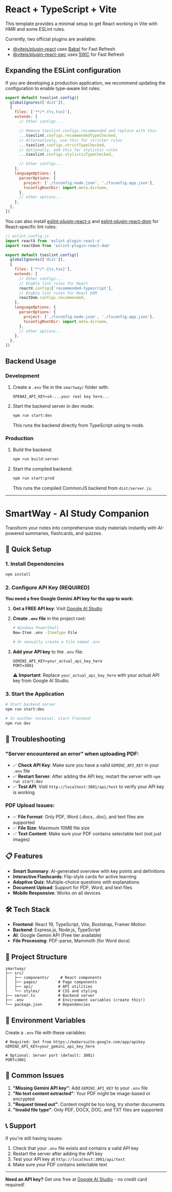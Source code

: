 # React + TypeScript + Vite

This template provides a minimal setup to get React working in Vite with HMR and some ESLint rules.

Currently, two official plugins are available:

- [@vitejs/plugin-react](https://github.com/vitejs/vite-plugin-react/blob/main/packages/plugin-react) uses [Babel](https://babeljs.io/) for Fast Refresh
- [@vitejs/plugin-react-swc](https://github.com/vitejs/vite-plugin-react/blob/main/packages/plugin-react-swc) uses [SWC](https://swc.rs/) for Fast Refresh

## Expanding the ESLint configuration

If you are developing a production application, we recommend updating the configuration to enable type-aware lint rules:

```js
export default tseslint.config([
  globalIgnores(['dist']),
  {
    files: ['**/*.{ts,tsx}'],
    extends: [
      // Other configs...

      // Remove tseslint.configs.recommended and replace with this
      ...tseslint.configs.recommendedTypeChecked,
      // Alternatively, use this for stricter rules
      ...tseslint.configs.strictTypeChecked,
      // Optionally, add this for stylistic rules
      ...tseslint.configs.stylisticTypeChecked,

      // Other configs...
    ],
    languageOptions: {
      parserOptions: {
        project: ['./tsconfig.node.json', './tsconfig.app.json'],
        tsconfigRootDir: import.meta.dirname,
      },
      // other options...
    },
  },
])
```

You can also install [eslint-plugin-react-x](https://github.com/Rel1cx/eslint-react/tree/main/packages/plugins/eslint-plugin-react-x) and [eslint-plugin-react-dom](https://github.com/Rel1cx/eslint-react/tree/main/packages/plugins/eslint-plugin-react-dom) for React-specific lint rules:

```js
// eslint.config.js
import reactX from 'eslint-plugin-react-x'
import reactDom from 'eslint-plugin-react-dom'

export default tseslint.config([
  globalIgnores(['dist']),
  {
    files: ['**/*.{ts,tsx}'],
    extends: [
      // Other configs...
      // Enable lint rules for React
      reactX.configs['recommended-typescript'],
      // Enable lint rules for React DOM
      reactDom.configs.recommended,
    ],
    languageOptions: {
      parserOptions: {
        project: ['./tsconfig.node.json', './tsconfig.app.json'],
        tsconfigRootDir: import.meta.dirname,
      },
      // other options...
    },
  },
])
```

## Backend Usage

### Development

1. Create a `.env` file in the `smartway/` folder with:
   ```
   OPENAI_API_KEY=sk-...your real key here...
   ```
2. Start the backend server in dev mode:
   ```sh
   npm run start:dev
   ```
   This runs the backend directly from TypeScript using ts-node.

### Production

1. Build the backend:
   ```sh
   npm run build:server
   ```
2. Start the compiled backend:
   ```sh
   npm run start:prod
   ```
   This runs the compiled CommonJS backend from `dist/server.js`.

---

# SmartWay - AI Study Companion

Transform your notes into comprehensive study materials instantly with AI-powered summaries, flashcards, and quizzes.

## 🚀 Quick Setup

### 1. Install Dependencies
```bash
npm install
```

### 2. Configure API Key (REQUIRED)

**You need a free Google Gemini API key for the app to work:**

1. **Get a FREE API key**: Visit [Google AI Studio](https://makersuite.google.com/app/apikey)
2. **Create `.env` file** in the project root:
   ```bash
   # Windows PowerShell
   New-Item .env -ItemType File
   
   # Or manually create a file named .env
   ```

3. **Add your API key** to the `.env` file:
   ```
   GEMINI_API_KEY=your_actual_api_key_here
   PORT=3001
   ```

   ⚠️ **Important**: Replace `your_actual_api_key_here` with your actual API key from Google AI Studio.

### 3. Start the Application
```bash
# Start backend server
npm run start:dev

# In another terminal, start frontend
npm run dev
```

## 🔧 Troubleshooting

### "Server encountered an error" when uploading PDF:
- ✅ **Check API Key**: Make sure you have a valid `GEMINI_API_KEY` in your `.env` file
- ✅ **Restart Server**: After adding the API key, restart the server with `npm run start:dev`
- ✅ **Test API**: Visit `http://localhost:3001/api/test` to verify your API key is working

### PDF Upload Issues:
- ✅ **File Format**: Only PDF, Word (.docx, .doc), and text files are supported
- ✅ **File Size**: Maximum 10MB file size
- ✅ **Text Content**: Make sure your PDF contains selectable text (not just images)

## 📋 Features

- **Smart Summary**: AI-generated overview with key points and definitions
- **Interactive Flashcards**: Flip-style cards for active learning
- **Adaptive Quiz**: Multiple-choice questions with explanations
- **Document Upload**: Support for PDF, Word, and text files
- **Mobile Responsive**: Works on all devices

## 🛠️ Tech Stack

- **Frontend**: React 19, TypeScript, Vite, Bootstrap, Framer Motion
- **Backend**: Express.js, Node.js, TypeScript
- **AI**: Google Gemini API (Free tier available)
- **File Processing**: PDF-parse, Mammoth (for Word docs)

## 📁 Project Structure

```
smartway/
├── src/
│   ├── components/     # React components
│   ├── pages/         # Page components
│   ├── api/           # API utilities
│   └── styles/        # CSS and styling
├── server.ts          # Backend server
├── .env               # Environment variables (create this!)
└── package.json       # Dependencies
```

## 🔑 Environment Variables

Create a `.env` file with these variables:

```env
# Required: Get from https://makersuite.google.com/app/apikey
GEMINI_API_KEY=your_gemini_api_key_here

# Optional: Server port (default: 3001)
PORT=3001
```

## 🚨 Common Issues

1. **"Missing Gemini API key"**: Add `GEMINI_API_KEY` to your `.env` file
2. **"No text content extracted"**: Your PDF might be image-based or encrypted
3. **"Request timed out"**: Content might be too long, try shorter documents
4. **"Invalid file type"**: Only PDF, DOCX, DOC, and TXT files are supported

## 📞 Support

If you're still having issues:
1. Check that your `.env` file exists and contains a valid API key
2. Restart the server after adding the API key
3. Test your API key at `http://localhost:3001/api/test`
4. Make sure your PDF contains selectable text

---

**Need an API key?** Get one free at [Google AI Studio](https://makersuite.google.com/app/apikey) - no credit card required!
